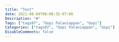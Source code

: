 ```yaml
---
title: "Test"
date: 2021-08-04T00:08:35-07:00
Description: "#"
Tags: ["tags07", "Gopi Palaniappan", "Gopi"]
Categories: ["tags07", "Gopi Palaniappan", "Gopi"]
DisableComments: false
---
```


